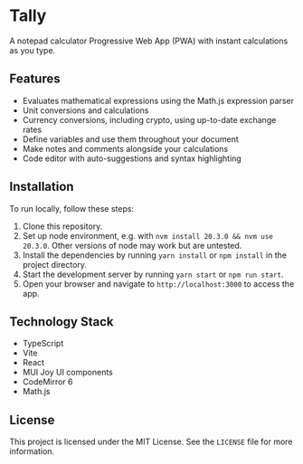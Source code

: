 # Tally

A notepad calculator Progressive Web App (PWA) with instant calculations as you type.

## Features

- Evaluates mathematical expressions using the Math.js expression parser
- Unit conversions and calculations
- Currency conversions, including crypto, using up-to-date exchange rates
- Define variables and use them throughout your document
- Make notes and comments alongside your calculations
- Code editor with auto-suggestions and syntax highlighting

## Installation

To run locally, follow these steps:

1. Clone this repository.
2. Set up node environment, e.g. with `nvm install 20.3.0 && nvm use 20.3.0`. Other versions of node may work but are untested.
3. Install the dependencies by running `yarn install` or `npm install` in the project directory.
4. Start the development server by running `yarn start` or `npm run start`.
5. Open your browser and navigate to `http://localhost:3000` to access the app.

## Technology Stack

- TypeScript
- Vite
- React
- MUI Joy UI components
- CodeMirror 6
- Math.js

## License

This project is licensed under the MIT License. See the `LICENSE` file for more information.
